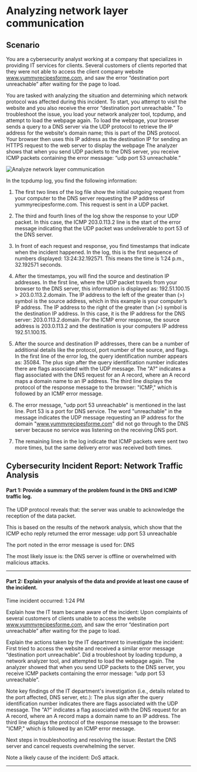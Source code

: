 # Analyzing network layer communication
## Scenario
You are a cybersecurity analyst working at a company that specializes in providing IT services for clients. Several customers of clients reported that they were not able to access the client company website www.yummyrecipesforme.com, and saw the error “destination port unreachable” after waiting for the page to load. 

You are tasked with analyzing the situation and determining which network protocol was affected during this incident. To start, you attempt to visit the website and you also receive the error “destination port unreachable.” To troubleshoot the issue, you load your network analyzer tool, tcpdump, and attempt to load the webpage again. To load the webpage, your browser sends a query to a DNS server via the UDP protocol to retrieve the IP address for the website's domain name; this is part of the DNS protocol. Your browser then uses this IP address as the destination IP for sending an HTTPS request to the web server to display the webpage  The analyzer shows that when you send UDP packets to the DNS server, you receive ICMP packets containing the error message: “udp port 53 unreachable.” 

![Analyze network layer communication](https://github.com/user-attachments/assets/be4cc571-b165-40e2-b86e-58981b7fa2b7)

In the tcpdump log, you find the following information:

1. The first two lines of the log file show the initial outgoing request from your computer to the DNS server requesting the IP address of yummyrecipesforme.com. This request is sent in a UDP packet.

2. The third and fourth lines of the log show the response to your UDP packet. In this case, the ICMP 203.0.113.2 line is the start of the error message indicating that the UDP packet was undeliverable to port 53 of the DNS server.

3. In front of each request and response, you find timestamps that indicate when the incident happened. In the log, this is the first sequence of numbers displayed: 13:24:32.192571. This means the time is 1:24 p.m., 32.192571 seconds.

4. After the timestamps, you will find the source and destination IP addresses. In the first line, where the UDP packet travels from your browser to the DNS server, this information is displayed as: 192.51.100.15 > 203.0.113.2.domain. The IP address to the left of the greater than (>) symbol is the source address, which in this example is your computer’s IP address. The IP address to the right of the greater than (>) symbol is the destination IP address. In this case, it is the IP address for the DNS server: 203.0.113.2.domain. For the ICMP error response, the source address is 203.0.113.2 and the destination is your computers IP address 192.51.100.15.

5. After the source and destination IP addresses, there can be a number of additional details like the protocol, port number of the source, and flags. In the first line of the error log, the query identification number appears as: 35084. The plus sign after the query identification number indicates there are flags associated with the UDP message. The "A?" indicates a flag associated with the DNS request for an A record, where an A record maps a domain name to an IP address. The third line displays the protocol of the response message to the browser: "ICMP," which is followed by an ICMP error message.

6. The error message, "udp port 53 unreachable" is mentioned in the last line. Port 53 is a port for DNS service. The word "unreachable" in the message indicates the UDP message requesting an IP address for the domain "www.yummyrecipesforme.com" did not go through to the DNS server because no service was listening on the receiving DNS port.

7. The remaining lines in the log indicate that ICMP packets were sent two more times, but the same delivery error was received both times.  

## Cybersecurity Incident Report: Network Traffic Analysis
#### Part 1: Provide a summary of the problem found in the DNS and ICMP  traffic log.  
The UDP protocol reveals that: the server was unable to acknowledge the reception of the data packet.  

This is based on the results of the network analysis, which show that the ICMP echo reply returned the error message: udp port 53 unreachable   

The port noted in the error message is used for: DNS  

The most likely issue is: the DNS server is offline or overwhelmed with malicious attacks.

---

#### Part 2: Explain your analysis of the data and provide at least one cause of the incident. 
Time incident occurred: 1:24 PM  

Explain how the IT team became aware of the incident: Upon complaints of several customers of clients unable to access the website www.yummyrecipesforme.com, and saw the error “destination port unreachable” after waiting for the page to load.  

Explain the actions taken by the IT department to investigate the incident: First tried to access the website and received a similar error message “destination port unreachable”. Did a troubleshoot by loading tcpdump, a network analyzer tool, and attempted to load the webpage again. The analyzer showed that when you send UDP packets to the DNS server, you receive ICMP packets containing the error message: “udp port 53 unreachable”.  

Note key findings of the IT department's investigation (i.e., details related to the port affected, DNS server, etc.): The plus sign after the query identification number indicates there are flags associated with the UDP message. The "A?" indicates a flag associated with the DNS request for an A record, where an A record maps a domain name to an IP address. The third line displays the protocol of the response message to the browser: "ICMP," which is followed by an ICMP error message. 

Next steps in troubleshooting and resolving the issue: Restart the DNS server and cancel requests overwhelming the server.  

Note a likely cause of the incident: DoS attack.

---